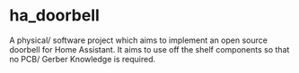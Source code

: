 # ha_doorbell
A physical/ software project which aims to implement an open source doorbell for Home Assistant. It aims to use off the shelf components so that no PCB/ Gerber Knowledge is required. 

